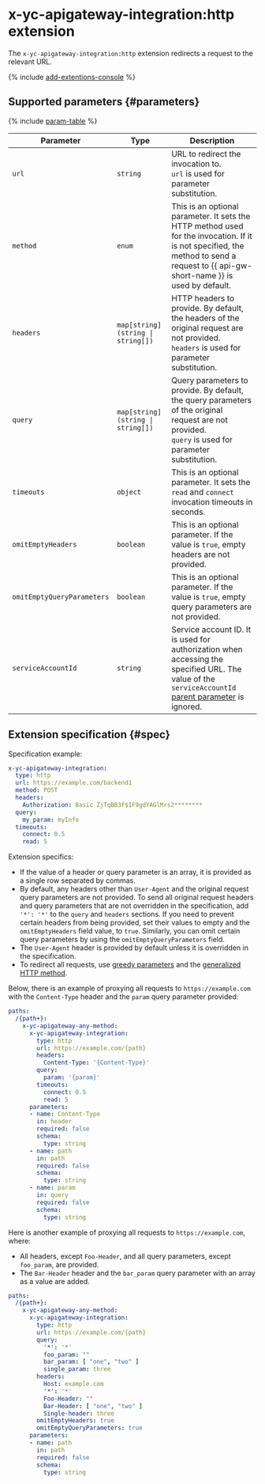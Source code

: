 # x-yc-apigateway-integration:http extension

The `x-yc-apigateway-integration:http` extension redirects a request to the relevant URL.

{% include [add-extentions-console](../../../_includes/api-gateway/add-extentions-console.md) %}

## Supported parameters {#parameters}

{% include [param-table](../../../_includes/api-gateway/parameters-table.md) %}

| Parameter | Type | Description |
----|----|----
| `url` | `string` | URL to redirect the invocation to. <br>`url` is used for parameter substitution. |
| `method` | `enum` | This is an optional parameter. It sets the HTTP method used for the invocation. If it is not specified, the method to send a request to {{ api-gw-short-name }} is used by default. |
| `headers` | `map[string](string \| string[])` | HTTP headers to provide. By default, the headers of the original request are not provided. <br>`headers` is used for parameter substitution. |
| `query` | `map[string](string \| string[])` | Query parameters to provide. By default, the query parameters of the original request are not provided. <br>`query` is used for parameter substitution. |
| `timeouts` | `object` | This is an optional parameter. It sets the `read` and `connect` invocation timeouts in seconds. |
| `omitEmptyHeaders` | `boolean` | This is an optional parameter. If the value is `true`, empty headers are not provided. |
| `omitEmptyQueryParameters` | `boolean` | This is an optional parameter. If the value is `true`, empty query parameters are not provided. |
| `serviceAccountId` | `string` | Service account ID. It is used for authorization when accessing the specified URL. The value of the `serviceAccountId` [parent parameter](index.md#top-level) is ignored. |

## Extension specification {#spec}

Specification example:

```yaml
x-yc-apigateway-integration:
  type: http
  url: https://example.com/backend1
  method: POST
  headers:
    Authorization: Basic ZjTqBB3f$IF9gdYAGlMrs2********
  query:
    my_param: myInfo
  timeouts:
    connect: 0.5
    read: 5
```

Extension specifics:
* If the value of a header or query parameter is an array, it is provided as a single row separated by commas.
* By default, any headers other than `User-Agent` and the original request query parameters are not provided. To send all original request headers and query parameters that are not overridden in the specification, add `'*': '*'` to the `query` and `headers` sections. If you need to prevent certain headers from being provided, set their values to empty and the `omitEmptyHeaders` field value, to `true`. Similarly, you can omit certain query parameters by using the `omitEmptyQueryParameters` field.
* The `User-Agent` header is provided by default unless it is overridden in the specification.
* To redirect all requests, use [greedy parameters](./greedy-parameters.md) and the [generalized HTTP method](./any-method.md).

Below, there is an example of proxying all requests to `https://example.com` with the `Content-Type` header and the `param` query parameter provided:
```yaml
paths:
  /{path+}:
    x-yc-apigateway-any-method:
      x-yc-apigateway-integration:
        type: http
        url: https://example.com/{path}
        headers:
          Content-Type: '{Content-Type}'
        query:
          param: '{param}'
        timeouts:
          connect: 0.5
          read: 5
      parameters:
      - name: Content-Type
        in: header
        required: false
        schema:
          type: string
      - name: path
        in: path
        required: false
        schema:
          type: string
      - name: param
        in: query
        required: false
        schema:
          type: string
```

Here is another example of proxying all requests to `https://example.com`, where:
* All headers, except `Foo-Header`, and all query parameters, except `foo_param`, are provided.
* The `Bar-Header` header and the `bar_param` query parameter with an array as a value are added.
```yaml
paths:
  /{path+}:
    x-yc-apigateway-any-method:
      x-yc-apigateway-integration:
        type: http
        url: https://example.com/{path}
        query:
          '*': '*'
          foo_param: ""
          bar_param: [ "one", "two" ]
          single_param: three
        headers:
          Host: example.com
          '*': '*'
          Foo-Header: ""
          Bar-Header: [ "one", "two" ]
          Single-header: three
        omitEmptyHeaders: true
        omitEmptyQueryParameters: true
      parameters:
      - name: path
        in: path
        required: false
        schema:
          type: string
```
